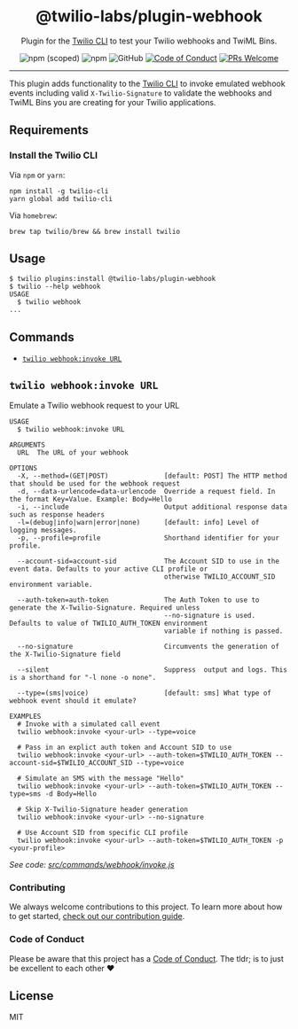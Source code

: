 <h1 align="center">@twilio-labs/plugin-webhook</h1>
<p align="center">Plugin for the <a href="https://github.com/twilio/twilio-cli">Twilio CLI</a> to test your Twilio webhooks and TwiML Bins.</p>
<p align="center">
<img alt="npm (scoped)" src="https://img.shields.io/npm/v/@twilio-labs/plugin-webhook.svg?style=flat-square"> <img alt="npm" src="https://img.shields.io/npm/dt/@twilio-labs/plugin-webhook.svg?style=flat-square"> <img alt="GitHub" src="https://img.shields.io/github/license/twilio-labs/plugin-serverless.svg?style=flat-square"> <a href="https://github.com/twilio-labs/.github/blob/main/CODE_OF_CONDUCT.md"><img alt="Code of Conduct" src="https://img.shields.io/badge/%F0%9F%92%96-Code%20of%20Conduct-blueviolet.svg?style=flat-square"></a> <a href="http://makeapullrequest.com"><img src="https://img.shields.io/badge/PRs-welcome-brightgreen.svg?style=flat-square" alt="PRs Welcome" /></a>
<hr>

This plugin adds functionality to the [Twilio CLI](https://github.com/twilio/twilio-cli) to invoke emulated webhook events including valid `X-Twilio-Signature` to validate the webhooks and TwiML Bins you are creating for your Twilio applications.

<!-- toc -->

<!-- tocstop -->

## Requirements

### Install the Twilio CLI

Via `npm` or `yarn`:

```sh-session
npm install -g twilio-cli
yarn global add twilio-cli
```

Via `homebrew`:

```sh-session
brew tap twilio/brew && brew install twilio
```

## Usage

```sh-session
$ twilio plugins:install @twilio-labs/plugin-webhook
$ twilio --help webhook
USAGE
  $ twilio webhook
...
```

## Commands

<!-- commands -->
* [`twilio webhook:invoke URL`](#twilio-webhookinvoke-url)

## `twilio webhook:invoke URL`

Emulate a Twilio webhook request to your URL

```
USAGE
  $ twilio webhook:invoke URL

ARGUMENTS
  URL  The URL of your webhook

OPTIONS
  -X, --method=(GET|POST)              [default: POST] The HTTP method that should be used for the webhook request
  -d, --data-urlencode=data-urlencode  Override a request field. In the format Key=Value. Example: Body=Hello
  -i, --include                        Output additional response data such as response headers
  -l=(debug|info|warn|error|none)      [default: info] Level of logging messages.
  -p, --profile=profile                Shorthand identifier for your profile.

  --account-sid=account-sid            The Account SID to use in the event data. Defaults to your active CLI profile or
                                       otherwise TWILIO_ACCOUNT_SID environment variable.

  --auth-token=auth-token              The Auth Token to use to generate the X-Twilio-Signature. Required unless
                                       --no-signature is used. Defaults to value of TWILIO_AUTH_TOKEN environment
                                       variable if nothing is passed.

  --no-signature                       Circumvents the generation of the X-Twilio-Signature field

  --silent                             Suppress  output and logs. This is a shorthand for "-l none -o none".

  --type=(sms|voice)                   [default: sms] What type of webhook event should it emulate?

EXAMPLES
  # Invoke with a simulated call event
  twilio webhook:invoke <your-url> --type=voice

  # Pass in an explict auth token and Account SID to use
  twilio webhook:invoke <your-url> --auth-token=$TWILIO_AUTH_TOKEN --account-sid=$TWILIO_ACCOUNT_SID --type=voice

  # Simulate an SMS with the message "Hello"
  twilio webhook:invoke <your-url> --auth-token=$TWILIO_AUTH_TOKEN --type=sms -d Body=Hello

  # Skip X-Twilio-Signature header generation
  twilio webhook:invoke <your-url> --no-signature

  # Use Account SID from specific CLI profile
  twilio webhook:invoke <your-url> --auth-token=$TWILIO_AUTH_TOKEN -p <your-profile>
```

_See code: [src/commands/webhook/invoke.js](https://github.com/twilio-labs/plugin-webhook/blob/v0.1.0/src/commands/webhook/invoke.js)_
<!-- commandsstop -->

### Contributing

We always welcome contributions to this project. To learn more about how to get started, [check out our contribution guide](docs/CONTRIBUTING.md).

### Code of Conduct

Please be aware that this project has a [Code of Conduct](https://github.com/twilio-labs/.github/blob/main/CODE_OF_CONDUCT.md). The tldr; is to just be excellent to each other ❤️

## License

MIT
